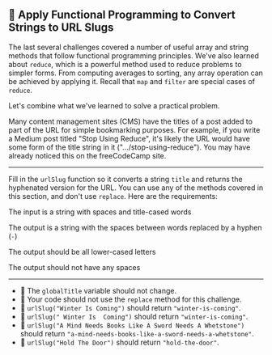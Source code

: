 🚀 Apply Functional Programming to Convert Strings to URL Slugs
---------------------------------------------------------------

The last several challenges covered a number of useful array and string methods that follow functional programming principles. We've also learned about `reduce`, which is a powerful method used to reduce problems to simpler forms. From computing averages to sorting, any array operation can be achieved by applying it. Recall that `map` and `filter` are special cases of `reduce`.

Let's combine what we've learned to solve a practical problem.

Many content management sites (CMS) have the titles of a post added to part of the URL for simple bookmarking purposes. For example, if you write a Medium post titled "Stop Using Reduce", it's likely the URL would have some form of the title string in it (".../stop-using-reduce"). You may have already noticed this on the freeCodeCamp site.

* * *

Fill in the `urlSlug` function so it converts a string `title` and returns the hyphenated version for the URL. You can use any of the methods covered in this section, and don't use `replace`. Here are the requirements:

The input is a string with spaces and title-cased words

The output is a string with the spaces between words replaced by a hyphen (`-`)

The output should be all lower-cased letters

The output should not have any spaces

* * *

*   🧪 The `globalTitle` variable should not change.
*   🧪 Your code should not use the `replace` method for this challenge.
*   🧪 `urlSlug("Winter Is Coming")` should return `"winter-is-coming"`.
*   🧪 `urlSlug(" Winter Is  Coming")` should return `"winter-is-coming"`.
*   🧪 `urlSlug("A Mind Needs Books Like A Sword Needs A Whetstone")` should return `"a-mind-needs-books-like-a-sword-needs-a-whetstone"`.
*   🧪 `urlSlug("Hold The Door")` should return `"hold-the-door"`.